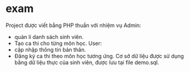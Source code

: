 # exam
Project được viết bằng PHP thuần với nhiệm vụ
Admin:
  + quản lí danh sách sinh viên.
  + Tạo ca thi cho từng môn học.
User:
  + cập nhập thông tin bản thân.
  + Đăng ký ca thi theo môn học tương ứng.
 Cơ sở dữ liệu được sử dụng bằng dữ liệu thực của sinh viên, được lưu tại file demo.sql.
